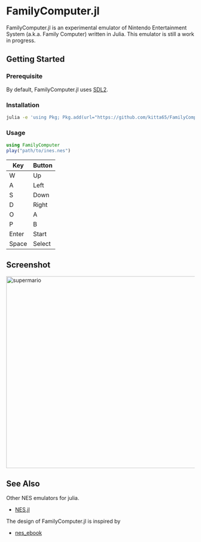 # FamilyComputer.jl

FamilyComputer.jl is an experimental emulator of Nintendo Entertainment System
(a.k.a. Family Computer) written in Julia.
This emulator is still a work in progress.

## Getting Started
### Prerequisite

By default, FamilyComputer.jl uses [SDL2](https://www.libsdl.org/).


### Installation

```sh
julia -e 'using Pkg; Pkg.add(url="https://github.com/kitta65/FamilyComputer.jl")'
```

### Usage

```julia
using FamilyComputer
play("path/to/ines.nes")
```

|  Key    |  Button  |
| ------- | -------- |
|  W      |  Up      |
|  A      |  Left    |
|  S      |  Down    |
|  D      |  Right   |
|  O      |  A       |
|  P      |  B       |
|  Enter  |  Start   |
|  Space  |  Select  |

## Screenshot

<img width="512" alt="supermario" src="https://github.com/kitta65/FamilyComputer.jl/assets/26474260/77e7323f-11d9-4d3a-a553-7cc401f23066">

## See Also

Other NES emulators for julia.

* [NES.jl](https://github.com/kraftpunk97/NES.jl)

The design of FamilyComputer.jl is inspired by

* [nes_ebook](https://github.com/bugzmanov/nes_ebook)
